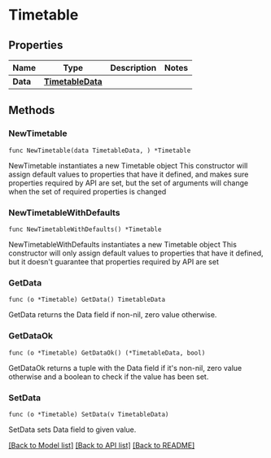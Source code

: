 # Timetable

## Properties

Name | Type | Description | Notes
------------ | ------------- | ------------- | -------------
**Data** | [**TimetableData**](TimetableData.md) |  | 

## Methods

### NewTimetable

`func NewTimetable(data TimetableData, ) *Timetable`

NewTimetable instantiates a new Timetable object
This constructor will assign default values to properties that have it defined,
and makes sure properties required by API are set, but the set of arguments
will change when the set of required properties is changed

### NewTimetableWithDefaults

`func NewTimetableWithDefaults() *Timetable`

NewTimetableWithDefaults instantiates a new Timetable object
This constructor will only assign default values to properties that have it defined,
but it doesn't guarantee that properties required by API are set

### GetData

`func (o *Timetable) GetData() TimetableData`

GetData returns the Data field if non-nil, zero value otherwise.

### GetDataOk

`func (o *Timetable) GetDataOk() (*TimetableData, bool)`

GetDataOk returns a tuple with the Data field if it's non-nil, zero value otherwise
and a boolean to check if the value has been set.

### SetData

`func (o *Timetable) SetData(v TimetableData)`

SetData sets Data field to given value.



[[Back to Model list]](../README.md#documentation-for-models) [[Back to API list]](../README.md#documentation-for-api-endpoints) [[Back to README]](../README.md)


